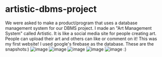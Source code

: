 # artistic-dbms-project
We were asked to make a product/program that uses a database management system for our DBMS project. I made an "Art Management System" called Artistic. It is like a social media site for people creating art. People can upload their art and others can like or comment on it!
This was my first website!
I used google's firebase as the database.
These are the snapshots:)
![image](https://user-images.githubusercontent.com/80597420/167153221-979dcc88-78d1-4e79-bc5b-0ee43798f443.png)
![image](https://user-images.githubusercontent.com/80597420/167153509-e257ae0a-21d5-454a-912c-669e69d1e91f.png)
![image](https://user-images.githubusercontent.com/80597420/167153531-153f8927-2e6e-4265-b957-f4fd4421422e.png)
![image](https://user-images.githubusercontent.com/80597420/167153599-56586ab5-6841-44f6-b383-a13a4c2ee663.png)
![image](https://user-images.githubusercontent.com/80597420/167153614-f9eac8c4-dcb4-4ac2-93a3-3df840ece494.png)
:)
